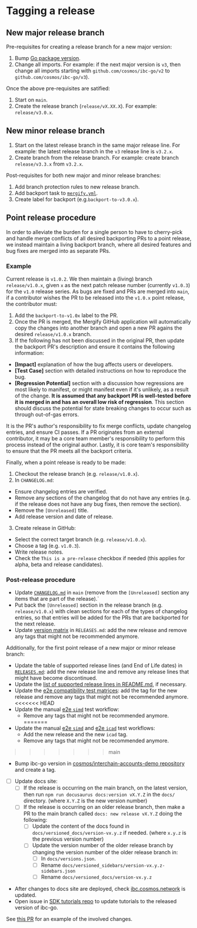 # Tagging a release

## New major release branch

Pre-requisites for creating a release branch for a new major version:

1. Bump [Go package version](https://github.com/cosmos/ibc-go/blob/main/go.mod#L3).
2. Change all imports. For example: if the next major version is `v3`, then change all imports starting with `github.com/cosmos/ibc-go/v2` to `github.com/cosmos/ibc-go/v3`).

Once the above pre-requisites are satified:

1. Start on `main`.
2. Create the release branch (`release/vX.XX.X`). For example: `release/v3.0.x`.

## New minor release branch

1. Start on the latest release branch in the same major release line. For example: the latest release branch in the `v3` release line is `v3.2.x`.
2. Create branch from the release branch. For example: create branch `release/v3.3.x` from `v3.2.x`.

Post-requisites for both new major and minor release branches:

1. Add branch protection rules to new release branch.
2. Add backport task to [`mergify.yml`](https://github.com/cosmos/ibc-go/blob/main/.github/mergify.yml).
3. Create label for backport (e.g.`backport-to-v3.0.x`).

## Point release procedure

In order to alleviate the burden for a single person to have to cherry-pick and handle merge conflicts of all desired backporting PRs to a point release, we instead maintain a living backport branch, where all desired features and bug fixes are merged into as separate PRs.

### Example

Current release is `v1.0.2`. We then maintain a (living) branch `release/v1.0.x`, given `x` as the next patch release number (currently `v1.0.3`) for the `v1.0` release series. As bugs are fixed and PRs are merged into `main`, if a contributor wishes the PR to be released into the `v1.0.x` point release, the contributor must:

1. Add the `backport-to-v1.0x` label to the PR.
2. Once the PR is merged, the Mergify GitHub application will automatically copy the changes into another branch and open a new PR agains the desired `release/v1.0.x` branch.
3. If the following has not been discussed in the original PR, then update the backport PR's description and ensure it contains the following information:

- **[Impact]** explanation of how the bug affects users or developers.
- **[Test Case]** section with detailed instructions on how to reproduce the bug.
- **[Regression Potential]** section with a discussion how regressions are most likely to manifest, or might manifest even if it's unlikely, as a result of the change. **It is assumed that any backport PR is well-tested before it is merged in and has an overall low risk of regression**. This section should discuss the potential for state breaking changes to occur such as through out-of-gas errors.

It is the PR's author's responsibility to fix merge conflicts, update changelog entries, and ensure CI passes. If a PR originates from an external contributor, it may be a core team member's responsibility to perform this process instead of the original author. Lastly, it is core team's responsibility to ensure that the PR meets all the backport criteria.

Finally, when a point release is ready to be made:

1. Checkout the release branch (e.g. `release/v1.0.x`).
2. In `CHANGELOG.md`:

- Ensure changelog entries are verified.
- Remove any sections of the changelog that do not have any entries (e.g. if the release does not have any bug fixes, then remove the section).
- Remove the `[Unreleased]` title.
- Add release version and date of release.

3. Create release in GitHub:

- Select the correct target branch (e.g. `release/v1.0.x`).
- Choose a tag (e.g. `v1.0.3`).
- Write release notes.
- Check the `This is a pre-release` checkbox if needed (this applies for alpha, beta and release candidates).

### Post-release procedure

- Update [`CHANGELOG.md`](../../CHANGELOG.md) in `main` (remove from the `[Unreleased]` section any items that are part of the release).`
- Put back the `[Unreleased]` section in the release branch (e.g. `release/v1.0.x`) with clean sections for each of the types of changelog entries, so that entries will be added for the PRs that are backported for the next release.
- Update [version matrix](../../RELEASES.md#version-matrix) in `RELEASES.md`: add the new release and remove any tags that might not be recommended anymore.

Additionally, for the first point release of a new major or minor release branch:

- Update the table of supported release lines (and End of Life dates) in [`RELEASES.md`](../../RELEASES.md): add the new release line and remove any release lines that might have become discontinued.
- Update the [list of supported release lines in README.md](../../RELEASES.md#releases), if necessary.
- Update the [e2e compatibility test matrices](https://github.com/cosmos/ibc-go/tree/main/.github/compatibility-test-matrices): add the tag for the new release and remove any tags that might not be recommended anymore.
<<<<<<< HEAD
- Update the manual [e2e `simd`](https://github.com/cosmos/ibc-go/blob/main/.github/workflows/e2e-manual-simd.yaml) test workflow:
  - Remove any tags that might not be recommended anymore.
=======
- Update the manual [e2e `simd`](https://github.com/cosmos/ibc-go/blob/main/.github/workflows/e2e-manual-simd.yaml) and [e2e `icad`](https://github.com/cosmos/ibc-go/blob/main/.github/workflows/e2e-manual-icad.yaml) test workflows:
    - Add the new release and the new `icad` tag.
    - Remove any tags that might not be recommended anymore.
>>>>>>> main
- Bump ibc-go version in [cosmos/interchain-accounts-demo repository](https://github.com/cosmos/interchain-accounts-demo) and create a tag.
- [ ] Update docs site:
    - [ ] If the release is occurring on the main branch, on the latest version, then run `npm run docusaurus docs:version vX.Y.Z` in the `docs/` directory. (where `X.Y.Z` is the new version number)
    - [ ] If the release is occurring on an older release branch, then make a PR to the main branch called `docs: new release vX.Y.Z` doing the following:
        - [ ] Update the content of the docs found in `docs/versioned_docs/version-vx.y.z` if needed. (where `x.y.z` is the previous version number)
        - [ ] Update the version number of the older release branch by changing the version number of the older release branch in:
            - [ ] In `docs/versions.json`.
            - [ ] Rename `docs/versioned_sidebars/version-vx.y.z-sidebars.json`
            - [ ] Rename `docs/versioned_docs/version-vx.y.z`
- After changes to docs site are deployed, check [ibc.cosmos.network](https://ibc.cosmos.network) is updated.
- Open issue in [SDK tutorials repo](https://github.com/cosmos/sdk-tutorials) to update tutorials to the released version of ibc-go.

See [this PR](https://github.com/cosmos/ibc-go/pull/2919) for an example of the involved changes.
